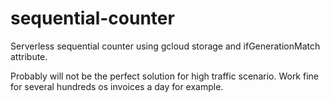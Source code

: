 # sequential-counter

Serverless sequential counter using gcloud storage and ifGenerationMatch attribute.

Probably will not be the perfect solution for high traffic scenario.
Work fine for several hundreds os invoices a day for example.
